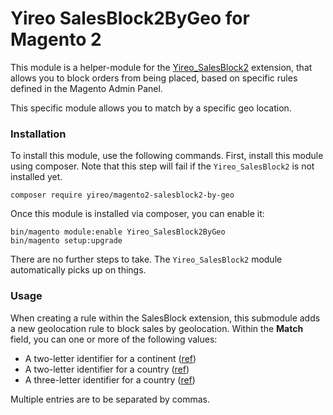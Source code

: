 # Yireo SalesBlock2ByGeo for Magento 2
This module is a helper-module for the [Yireo_SalesBlock2](https://www.yireo.com/software/magento-extensions/salesblock2) extension, that allows you to block orders from being placed, based on specific rules defined in the Magento Admin Panel.

This specific module allows you to match by a specific geo location. 

### Installation
To install this module, use the following commands. First, install this module using composer. Note that this step will fail if the `Yireo_SalesBlock2` is not installed yet.
 
    composer require yireo/magento2-salesblock2-by-geo
    
Once this module is installed via composer, you can enable it:

    bin/magento module:enable Yireo_SalesBlock2ByGeo
    bin/magento setup:upgrade

There are no further steps to take. The `Yireo_SalesBlock2` module automatically picks up on things.

### Usage
When creating a rule within the SalesBlock extension, this submodule adds a new geolocation rule to block
sales by geolocation. Within the **Match** field, you can one or more of the following values:

- A two-letter identifier for a continent ([ref](https://www.php.net/manual/en/function.geoip-continent-code-by-name.php))
- A two-letter identifier for a country ([ref](https://dev.maxmind.com/geoip/legacy/codes/iso3166/))
- A three-letter identifier for a country ([ref](https://en.wikipedia.org/wiki/ISO_3166-1_alpha-3))

Multiple entries are to be separated by commas.

